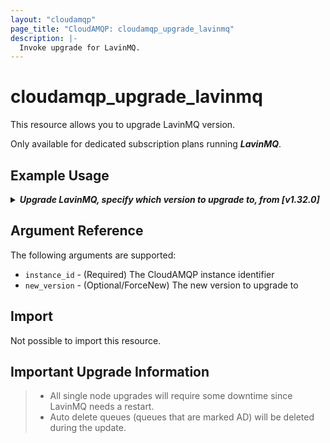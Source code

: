 ```yaml
---
layout: "cloudamqp"
page_title: "CloudAMQP: cloudamqp_upgrade_lavinmq"
description: |-
  Invoke upgrade for LavinMQ.
---
```


# cloudamqp_upgrade_lavinmq

This resource allows you to upgrade LavinMQ version.

Only available for dedicated subscription plans running ***LavinMQ***.

## Example Usage

<details>
  <summary>
    <b>
      <i>Upgrade LavinMQ, specify which version to upgrade to, from [v1.32.0]</i>
    </b>
  </summary>

Specify the version to upgrade to. List available upgradable versions, use
[CloudAMQP API available versions].

```hcl
resource "cloudamqp_instance" "instance" {
  name    = "lavinmq-version-upgrade-test"
  plan    = "lynx-1"
  region  = "amazon-web-services::us-west-1"
}

resource "cloudamqp_upgrade_lavinmq" "upgrade" {
  instance_id = cloudamqp_instance.instance.id
  new_version = "1.3.1"
}
```

</details>

## Argument Reference

The following arguments are supported:

* `instance_id` - (Required) The CloudAMQP instance identifier
* `new_version` - (Optional/ForceNew) The new version to upgrade to

## Import

Not possible to import this resource.

## Important Upgrade Information

> * All single node upgrades will require some downtime since LavinMQ needs a restart.
> * Auto delete queues (queues that are marked AD) will be deleted during the update.

[CloudAMQP API available versions]: https://docs.cloudamqp.com/instance-api.html#tag/nodes/get/nodes/available-versions
[v1.32.0]: https://github.com/cloudamqp/terraform-provider-cloudamqp/releases/tag/v1.32.0
